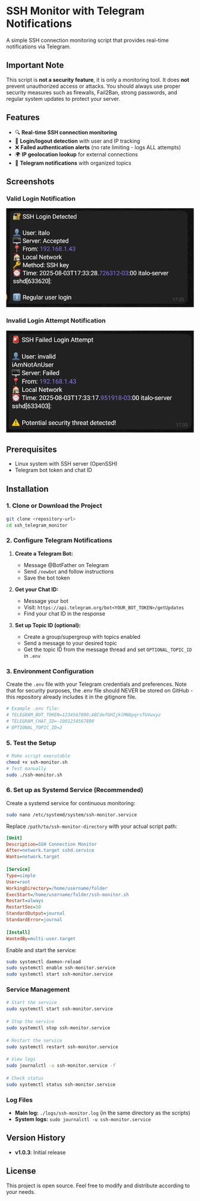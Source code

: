 # SSH Monitor with Telegram Notifications

A simple SSH connection monitoring script that provides real-time notifications via Telegram.

## Important Note

This script is **not a security feature**, it is only a monitoring tool. It does **not** prevent unauthorized access or attacks. You should always use proper security measures such as firewalls, Fail2Ban, strong passwords, and regular system updates to protect your server.

## Features

- 🔍 **Real-time SSH connection monitoring**
- 🔐 **Login/logout detection** with user and IP tracking
- ❌ **Failed authentication alerts** (no rate limiting - logs ALL attempts)
- 🌍 **IP geolocation lookup** for external connections
- 📱 **Telegram notifications** with organized topics

## Screenshots

### Valid Login Notification
![Valid Login](valid-login.png)

### Invalid Login Attempt Notification
![Invalid Login](invalid-login.png)

## Prerequisites

- Linux system with SSH server (OpenSSH)
- Telegram bot token and chat ID

## Installation

### 1. Clone or Download the Project

```bash
git clone <repository-url>
cd ssh_telegram_monitor
```

### 2. Configure Telegram Notifications

1. **Create a Telegram Bot:**
   - Message @BotFather on Telegram
   - Send `/newbot` and follow instructions
   - Save the bot token

2. **Get your Chat ID:**
   - Message your bot
   - Visit: `https://api.telegram.org/bot<YOUR_BOT_TOKEN>/getUpdates`
   - Find your chat ID in the response

3. **Set up Topic ID (optional):**
   - Create a group/supergroup with topics enabled
   - Send a message to your desired topic
   - Get the topic ID from the message thread and set `OPTIONAL_TOPIC_ID` in `.env`
   
### 3. Environment Configuration

Create the `.env` file with your Telegram credentials and preferences. Note that for security purposes, the .env file should NEVER be stored on GitHub - this repository already includes it in the gitignore file.

```bash
# Example .env file:
# TELEGRAM_BOT_TOKEN=1234567890:ABCdefGHIjklMNOpqrsTUVwxyz
# TELEGRAM_CHAT_ID=-1001234567890
# OPTIONAL_TOPIC_ID=2
```

### 5. Test the Setup

```bash
# Make script executable
chmod +x ssh-monitor.sh
# Test manually
sudo ./ssh-monitor.sh
```

### 6. Set up as Systemd Service (Recommended)

Create a systemd service for continuous monitoring:

```bash
sudo nano /etc/systemd/system/ssh-monitor.service
```

Replace `/path/to/ssh-monitor-directory` with your actual script path:

```ini
[Unit]
Description=SSH Connection Monitor
After=network.target sshd.service
Wants=network.target

[Service]
Type=simple
User=root
WorkingDirectory=/home/username/folder
ExecStart=/home/username/folder/ssh-monitor.sh
Restart=always
RestartSec=10
StandardOutput=journal
StandardError=journal
 
[Install]
WantedBy=multi-user.target
```

Enable and start the service:
```bash
sudo systemctl daemon-reload
sudo systemctl enable ssh-monitor.service
sudo systemctl start ssh-monitor.service
```

### Service Management

```bash
# Start the service
sudo systemctl start ssh-monitor.service

# Stop the service
sudo systemctl stop ssh-monitor.service

# Restart the service
sudo systemctl restart ssh-monitor.service

# View logs
sudo journalctl -u ssh-monitor.service -f

# Check status
sudo systemctl status ssh-monitor.service
```

### Log Files

- **Main log:** `./logs/ssh-monitor.log` (in the same directory as the scripts)
- **System logs:** `sudo journalctl -u ssh-monitor.service`

## Version History
- **v1.0.3**: Initial release

## License

This project is open source. Feel free to modify and distribute according to your needs.